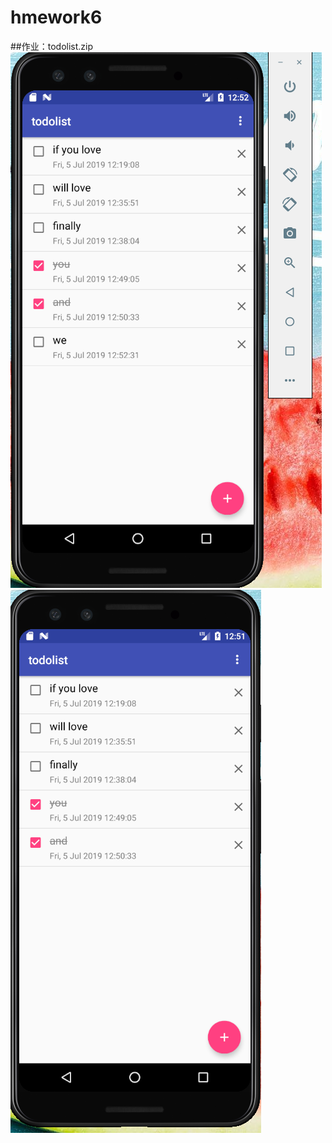 # hmework6
##作业：todolist.zip
![](https://github.com/hhjiayou/hmework6/blob/master/360%E6%88%AA%E5%9B%BE17571113105042.png)
![](https://github.com/hhjiayou/hmework6/blob/master/360%E6%88%AA%E5%9B%BE18470129100118108.png)
